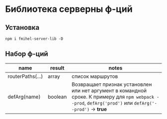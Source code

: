 # Библиотека серверны ф-ций 
## Установка
`npm i fmihel-server-lib -D`
## Набор ф-ций 
|name|result|notes|
|-----|-----|-----|
|routerPaths(...)|array| список маршрутов |
|defArg(name)|boolean|Возвращает признак установлен или нет аргумент в командной сроке. К примеру для `npm webpack --prod`, `defArg('prod')` или `defArg('--prod')` -> **true**|
